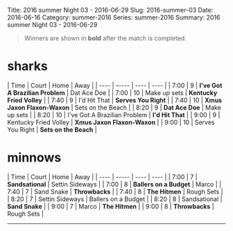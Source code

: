 Title: 2016 summer Night 03 - 2016-06-29
Slug: 2016-summer-03
Date: 2016-06-16
Category: summer-2016
Series: summer-2016
Summary: 2016 summer Night 03 - 2016-06-29

> Winners are shown in **bold** after the match is completed.

sharks
=====
| Time | Court | Home | Away |
| ---- | ----- | ---- | ---- | <!-- begin table -->
| 7:00 | 9 | **I've Got A Brazilian Problem** | Dat Ace Doe |
| 7:00 | 10 | Make up sets | **Kentucky Fried Volley** |
| 7:40 | 9 | I'd Hit That | **Serves You Right** |
| 7:40 | 10 | **Xmus Jaxon Flaxon-Waxon** | Sets on the Beach |
| 8:20 | 9 | **Dat Ace Doe** | Make up sets |
| 8:20 | 10 | I've Got A Brazilian Problem | **I'd Hit That** |
| 9:00 | 9 | Kentucky Fried Volley | **Xmus Jaxon Flaxon-Waxon** |
| 9:00 | 10 | Serves You Right | **Sets on the Beach** |

<!-- end table -->
minnows
=====
| Time | Court | Home | Away |
| ---- | ----- | ---- | ---- | <!-- begin table -->
| 7:00 | 7 | **Sandsational** | Settin Sideways |
| 7:00 | 8 | **Ballers on a Budget** | Marco |
| 7:40 | 7 | Sand Snake | **Throwbacks** |
| 7:40 | 8 | **The Hitmen** | Rough Sets |
| 8:20 | 7 | Settin Sideways | Ballers on a Budget |
| 8:20 | 8 | Sandsational | **Sand Snake** |
| 9:00 | 7 | Marco | **The Hitmen** |
| 9:00 | 8 | **Throwbacks** | Rough Sets |

<!-- end table -->



---
